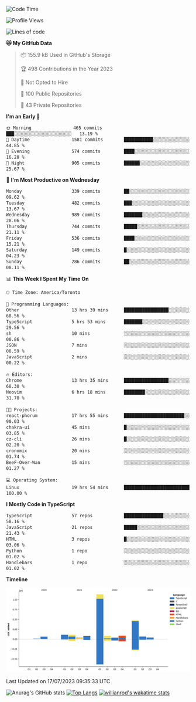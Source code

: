 <!--START_SECTION:waka-->
![Code Time](http://img.shields.io/badge/Code%20Time-409%20hrs%2027%20mins-blue)

![Profile Views](http://img.shields.io/badge/Profile%20Views-0-blue)

![Lines of code](https://img.shields.io/badge/From%20Hello%20World%20I%27ve%20Written-2.3%20million%20lines%20of%20code-blue)

**🐱 My GitHub Data** 

> 📦 155.9 kB Used in GitHub's Storage 
 > 
> 🏆 498 Contributions in the Year 2023
 > 
> 🚫 Not Opted to Hire
 > 
> 📜 100 Public Repositories 
 > 
> 🔑 43 Private Repositories 
 > 
**I'm an Early 🐤** 

```text
🌞 Morning                465 commits         ███░░░░░░░░░░░░░░░░░░░░░░   13.19 % 
🌆 Daytime                1581 commits        ███████████░░░░░░░░░░░░░░   44.85 % 
🌃 Evening                574 commits         ████░░░░░░░░░░░░░░░░░░░░░   16.28 % 
🌙 Night                  905 commits         ██████░░░░░░░░░░░░░░░░░░░   25.67 % 
```
📅 **I'm Most Productive on Wednesday** 

```text
Monday                   339 commits         ██░░░░░░░░░░░░░░░░░░░░░░░   09.62 % 
Tuesday                  482 commits         ███░░░░░░░░░░░░░░░░░░░░░░   13.67 % 
Wednesday                989 commits         ███████░░░░░░░░░░░░░░░░░░   28.06 % 
Thursday                 744 commits         █████░░░░░░░░░░░░░░░░░░░░   21.11 % 
Friday                   536 commits         ████░░░░░░░░░░░░░░░░░░░░░   15.21 % 
Saturday                 149 commits         █░░░░░░░░░░░░░░░░░░░░░░░░   04.23 % 
Sunday                   286 commits         ██░░░░░░░░░░░░░░░░░░░░░░░   08.11 % 
```


📊 **This Week I Spent My Time On** 

```text
🕑︎ Time Zone: America/Toronto

💬 Programming Languages: 
Other                    13 hrs 39 mins      █████████████████░░░░░░░░   68.56 % 
TypeScript               5 hrs 53 mins       ███████░░░░░░░░░░░░░░░░░░   29.56 % 
sh                       10 mins             ░░░░░░░░░░░░░░░░░░░░░░░░░   00.86 % 
JSON                     7 mins              ░░░░░░░░░░░░░░░░░░░░░░░░░   00.59 % 
JavaScript               2 mins              ░░░░░░░░░░░░░░░░░░░░░░░░░   00.22 % 

🔥 Editors: 
Chrome                   13 hrs 35 mins      █████████████████░░░░░░░░   68.30 % 
Neovim                   6 hrs 18 mins       ████████░░░░░░░░░░░░░░░░░   31.70 % 

🐱‍💻 Projects: 
react-phorum             17 hrs 55 mins      ███████████████████████░░   90.03 % 
chakra-ui                45 mins             █░░░░░░░░░░░░░░░░░░░░░░░░   03.85 % 
cz-cli                   26 mins             █░░░░░░░░░░░░░░░░░░░░░░░░   02.20 % 
cronomix                 20 mins             ░░░░░░░░░░░░░░░░░░░░░░░░░   01.74 % 
BeeF-Over-Wan            15 mins             ░░░░░░░░░░░░░░░░░░░░░░░░░   01.27 % 

💻 Operating System: 
Linux                    19 hrs 54 mins      █████████████████████████   100.00 % 
```

**I Mostly Code in TypeScript** 

```text
TypeScript               57 repos            ███████████████░░░░░░░░░░   58.16 % 
JavaScript               21 repos            █████░░░░░░░░░░░░░░░░░░░░   21.43 % 
HTML                     3 repos             █░░░░░░░░░░░░░░░░░░░░░░░░   03.06 % 
Python                   1 repo              ░░░░░░░░░░░░░░░░░░░░░░░░░   01.02 % 
Handlebars               1 repo              ░░░░░░░░░░░░░░░░░░░░░░░░░   01.02 % 
```



**Timeline**

![Lines of Code chart](https://raw.githubusercontent.com/wise-introvert/wise-introvert/master/assets/bar_graph.png)


 Last Updated on 17/07/2023 09:35:33 UTC
<!--END_SECTION:waka-->

![Anurag's GitHub stats](https://github-readme-stats.vercel.app/api?username=wise-introvert&count_private=true&show_icons=true)
[![Top Langs](https://github-readme-stats.vercel.app/api/top-langs/?username=wise-introvert&langs_count=10)](https://github.com/anuraghazra/github-readme-stats)
[![willianrod's wakatime stats](https://github-readme-stats.vercel.app/api/wakatime?username=wiseintrovert)](https://github.com/anuraghazra/github-readme-stats)
